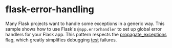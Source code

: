 # flask-error-handling

Many Flask projects want to handle some exceptions in a generic way. This sample shows how to use Flask's `@app.errorhandler` to set up global error handlers for your Flask app. This pattern respects the [propagate_exceptions](http://flask.pocoo.org/docs/1.0/config/#PROPAGATE_EXCEPTIONS) flag, which greatly simplifies debugging [test](http://flask.pocoo.org/docs/1.0/testing/) failures.
